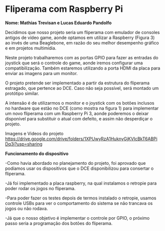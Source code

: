 # Fliperama com Raspberry Pi

**Nome: Mathias Trevisan e Lucas Eduardo Pandolfo**

Decidimos que nosso projeto seria um fliperama com emulador de consoles antigos de vídeo game,
aonde optamos em utilizar a Raspberry (Figura 3) ao invés de uma Beaglebone,
em razão do seu melhor desempenho gráfico e em projetos multimídia.

Neste projeto trabalharemos com as portas GPIO para fazer as entradas do joystick que será o
controle do game, aonde iremos configurar uma compatibilização. Também estaremos utilizando a
porta HDMI da placa para enviar as imagens para um monitor.

O projeto pretende ser implementado a partir da estrutura do fliperama estragado, que pertence ao DCE.
Caso não seja possível, será montado um protótipo similar.

A intensão é de utilizarmos o monitor e o joystick com os botões inclusos no hardware que estão no DCE
(como mostra na figura 1) para implementar um novo fliperama com um Raspberry Pi 3, aonde poderemos o
deixar disponível para substituir o atual com defeito, e assim não desperdiçar o projeto.

Imagens e Videos do projeto
https://drive.google.com/drive/folders/1XPUwyRzA1HuknyGjKVIcBkT6ABPiDq3j?usp=sharing

**Funcionamento do dispositivo**

-Como havia abordado no planejamento do projeto, foi aprovado que podíamos usar os dispositivos 
que o DCE disponibilizou para consertar o fliperama.

-Já foi implementado a placa raspberry, na qual instalamos o retropie para poder rodar os jogos
no fliperama.

-Para poder fazer os testes depois de termos instalado o retropie, usamos controle USBs para ver
o comportamento do sistema se não trancava os jogos ou não rodava.

-Já que o nosso objetivo é implementar o controle por GPIO, o próximo passo seria a programação
dos botões do fliperama.
